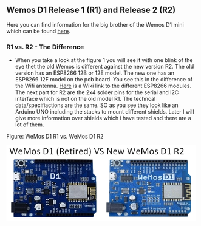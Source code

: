 ## Wemos D1 Release 1 (R1) and Release 2 (R2)

Here you can find information for the big brother of the Wemos D1 mini which can be found [here](/docs/devices/Wemos-D1-Mini).

### R1 vs. R2 - The Difference
- When you take a look at the figure 1 you will see it with one blink of the eye thet the old Wemos
is different against the new version R2. The old version has an ESP8266 12B or 12E model. The new one
has an ESP8266 12F model on the pcb board. You see this in the difference of the Wifi antenna. [Here](https://en.wikipedia.org/wiki/ESP8266) is a Wiki link to the different ESP8266 modules. The next part
for R2 are the 2x4 solder pins for the serial and I2C interface which is not on the old model R1. The 
techncal data/specifiactions are the same. SO as you see they look
like an Arduino UNO including the stacks to mount different shields. Later I will give more information
over shields which i have tested and there are a lot of them. 

Figure: WeMos D1 R1 vs. WeMos D1 R2

![WeMos D1 R1 vs. WeMos D1 R2](https://github.com/mike2nl/sensors/blob/master/images/1%20vs%202%20500x200.jpg?raw=true)
